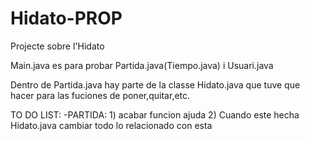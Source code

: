 # Hidato-PROP
Projecte sobre l'Hidato

Main.java es para probar Partida.java(Tiempo.java) i Usuari.java

Dentro de Partida.java hay parte de la classe Hidato.java que tuve que hacer para las fuciones de poner,quitar,etc.

TO DO LIST:
  -PARTIDA: 1) acabar funcion ajuda
            2) Cuando este hecha Hidato.java cambiar todo lo relacionado con esta
